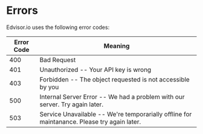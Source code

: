 # Errors

Edvisor.io uses the following error codes:

Error Code | Meaning
---------- | -------
400 | Bad Request
401 | Unauthorized -- Your API key is wrong
403 | Forbidden -- The object requested is not accessible by you
500 | Internal Server Error -- We had a problem with our server. Try again later.
503 | Service Unavailable -- We're temporarially offline for maintanance. Please try again later.
